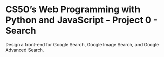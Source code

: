 # CS50’s Web Programming with Python and JavaScript - Project 0 - Search
Design a front-end for Google Search, Google Image Search, and Google Advanced Search.
